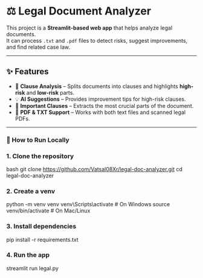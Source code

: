 # ⚖️ Legal Document Analyzer

This project is a **Streamlit-based web app** that helps analyze legal documents.  
It can process `.txt` and `.pdf` files to detect risks, suggest improvements, and find related case law.

---

## ✨ Features
- 📑 **Clause Analysis** – Splits documents into clauses and highlights **high-risk** and **low-risk** parts.  
- 💡 **AI Suggestions** – Provides improvement tips for high-risk clauses.  
- 📌 **Important Clauses** – Extracts the most crucial parts of the document.    
- 📂 **PDF & TXT Support** – Works with both text files and scanned legal PDFs.  

---

### 🚀 How to Run Locally

### 1. Clone the repository
bash
git clone https://github.com/Vatsal08Xr/legal-doc-analyzer.git
cd legal-doc-analyzer


### 2. Create a venv
python -m venv venv
venv\Scripts\activate   # On Windows
source venv/bin/activate  # On Mac/Linux

### 3. Install dependencies
pip install -r requirements.txt

### 4. Run the app

streamlit run legal.py
